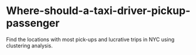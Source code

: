 # Where-should-a-taxi-driver-pickup-passenger
Find the locations with most pick-ups and lucrative trips in NYC using clustering analysis.
